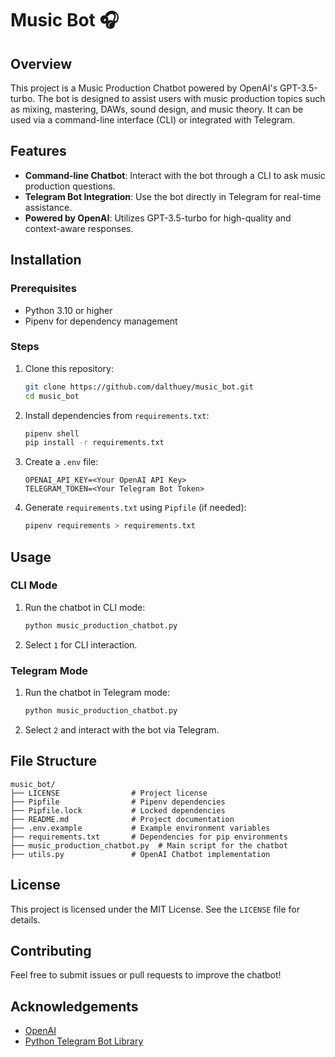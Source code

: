 
# Music Bot 🎧

## Overview
This project is a Music Production Chatbot powered by OpenAI's GPT-3.5-turbo. The bot is designed to assist users with music production topics such as mixing, mastering, DAWs, sound design, and music theory. It can be used via a command-line interface (CLI) or integrated with Telegram.

## Features
- **Command-line Chatbot**: Interact with the bot through a CLI to ask music production questions.
- **Telegram Bot Integration**: Use the bot directly in Telegram for real-time assistance.
- **Powered by OpenAI**: Utilizes GPT-3.5-turbo for high-quality and context-aware responses.

## Installation
### Prerequisites
- Python 3.10 or higher
- Pipenv for dependency management

### Steps
1. Clone this repository:
   ```bash
   git clone https://github.com/dalthuey/music_bot.git
   cd music_bot
   ```

2. Install dependencies from `requirements.txt`:
   ```bash
   pipenv shell
   pip install -r requirements.txt
   ```

3. Create a `.env` file:
   ```plaintext
   OPENAI_API_KEY=<Your OpenAI API Key>
   TELEGRAM_TOKEN=<Your Telegram Bot Token>
   ```

4. Generate `requirements.txt` using `Pipfile` (if needed):
   ```bash
   pipenv requirements > requirements.txt
   ```

## Usage
### CLI Mode
1. Run the chatbot in CLI mode:
   ```bash
   python music_production_chatbot.py
   ```
2. Select `1` for CLI interaction.

### Telegram Mode
1. Run the chatbot in Telegram mode:
   ```bash
   python music_production_chatbot.py
   ```
2. Select `2` and interact with the bot via Telegram.

## File Structure
```
music_bot/
├── LICENSE                # Project license
├── Pipfile                # Pipenv dependencies
├── Pipfile.lock           # Locked dependencies
├── README.md              # Project documentation
├── .env.example           # Example environment variables
├── requirements.txt       # Dependencies for pip environments
├── music_production_chatbot.py  # Main script for the chatbot
├── utils.py               # OpenAI Chatbot implementation
```

## License
This project is licensed under the MIT License. See the `LICENSE` file for details.

## Contributing
Feel free to submit issues or pull requests to improve the chatbot!

## Acknowledgements
- [OpenAI](https://openai.com)
- [Python Telegram Bot Library](https://python-telegram-bot.org)
